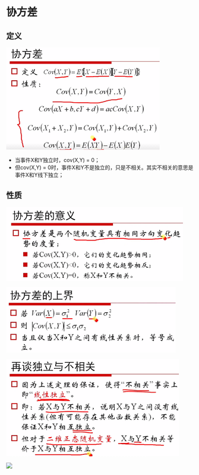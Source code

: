 # 协方差

## 定义

![](https://github.com/bobkentt/Learning-machine-from-scratch-pic/blob/master/math_base/pic/define.png)

* 当事件X和Y独立时，cov(X,Y) = 0；
* 但cov(X,Y) = 0时，事件X和Y不是独立的，只是不相关。其实不相关的意思是事件X和Y线下独立；

## 性质

![](https://github.com/bobkentt/Learning-machine-from-scratch-pic/blob/master/math_base/pic/propty.png)

![](https://github.com/bobkentt/Learning-machine-from-scratch-pic/blob/master/math_base/pic/up.png)

![](https://github.com/bobkentt/Learning-machine-from-scratch-pic/blob/master/math_base/pic/2017050171.png)

![](https://github.com/bobkentt/Learning-machine-from-scratch-pic/blob/master/math_base/pic/2017050172.png)

